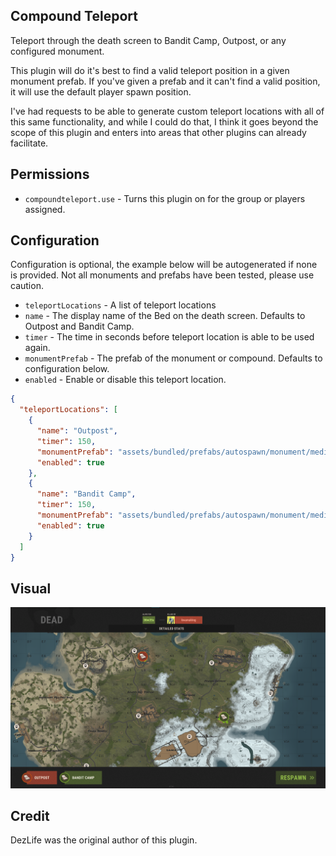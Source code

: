 ## Compound Teleport

Teleport through the death screen to Bandit Camp, Outpost, or any configured monument.

This plugin will do it's best to find a valid teleport position in a given monument prefab. If you've given a prefab and it can't find a valid position, it will use the default player spawn position.

I've had requests to be able to generate custom teleport locations with all of this same functionality, and while I could do that, I think it goes beyond the scope of this plugin and enters into areas that other plugins can already facilitate.

## Permissions

- `compoundteleport.use` - Turns this plugin on for the group or players assigned.

## Configuration

Configuration is optional, the example below will be autogenerated if none is provided. Not all monuments and prefabs have been tested, please use caution.

- `teleportLocations` - A list of teleport locations
- `name` - The display name of the Bed on the death screen. Defaults to Outpost and Bandit Camp.
- `timer` - The time in seconds before teleport location is able to be used again.
- `monumentPrefab` - The prefab of the monument or compound. Defaults to configuration below.
- `enabled` - Enable or disable this teleport location.

```json
{
  "teleportLocations": [
    {
      "name": "Outpost",
      "timer": 150,
      "monumentPrefab": "assets/bundled/prefabs/autospawn/monument/medium/compound.prefab",
      "enabled": true
    },
    {
      "name": "Bandit Camp",
      "timer": 150,
      "monumentPrefab": "assets/bundled/prefabs/autospawn/monument/medium/bandit_town.prefab",
      "enabled": true
    }
  ]
}
```

## Visual

![Compound Teleport](images/CompoundTeleport.png)

## Credit

DezLife was the original author of this plugin.
